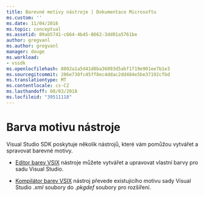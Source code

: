 ```yaml
---
title: Barevné motivy nástroje | Dokumentace Microsoftu
ms.custom: ''
ms.date: 11/04/2016
ms.topic: conceptual
ms.assetid: 89ab5741-c664-4b45-8662-3dd01a5761be
author: gregvanl
ms.author: gregvanl
manager: douge
ms.workload:
- vssdk
ms.openlocfilehash: 8802a1a5d41d8ba36893d5abf1f19e901ee7b1e3
ms.sourcegitcommit: 206e738fc45ff8ec4ddac2dd484e5be37192cfbd
ms.translationtype: MT
ms.contentlocale: cs-CZ
ms.lasthandoff: 08/03/2018
ms.locfileid: "39511118"
---
```

# <a name="color-theme-tools"></a>Barva motivu nástroje
Visual Studio SDK poskytuje několik nástrojů, které vám pomůžou vytvářet a spravovat barevné motivy.  
  
-   [Editor barev VSIX](../../extensibility/internals/vsix-color-editor.md) nástroje můžete vytvářet a upravovat vlastní barvy pro sadu Visual Studio.  
  
-   [Kompilátor barev VSIX](../../extensibility/internals/vsix-color-compiler.md) nástroj převede existujícího motivu sady Visual Studio *.xml* soubory do *.pkgdef* soubory pro rozšíření.